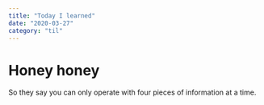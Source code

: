 ```yaml
---
title: "Today I learned"
date: "2020-03-27"
category: "til"
---
```


# Honey honey

So they say you can only operate with four pieces of information at a time.